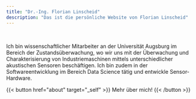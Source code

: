 ```yaml
---
title: "Dr.-Ing. Florian Linscheid"
description: "Das ist die persönliche Website von Florian Linscheid"
---
```


<br>

<p class="frontpage"> Ich bin wissenschaftlicher Mitarbeiter an der Universität
Augsburg im Bereich der Zustandsüberwachung, wo wir uns mit der Überwachung und
Charakterisierung von Industriemaschinen mittels unterschiedlicher akustischen
Sensoren beschäftigen. Ich bin zudem in der Softwareentwicklung im Bereich Data
Science tätig und entwickle Sensor-Hardware. </p>


{{< button href="about" target="_self" >}}
Mehr über mich!
{{< /button >}}

